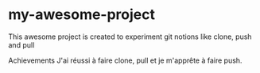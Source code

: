 # my-awesome-project
This awesome project is created to experiment git notions like clone, push and pull

Achievements
J'ai réussi à faire clone, pull et je m'apprête à faire push.